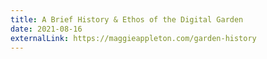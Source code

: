 ```yaml
---
title: A Brief History & Ethos of the Digital Garden
date: 2021-08-16
externalLink: https://maggieappleton.com/garden-history
---
```

